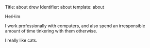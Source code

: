 Title: about drew
Identifier: about
template: about

<p>He/Him</p>

<p>
    I work professionally with computers,
    and also spend an irresponsible amount of time tinkering with them otherwise.
</p>

<p>I really like cats.</p>
